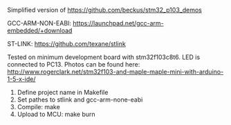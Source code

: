
Simplified version of https://github.com/beckus/stm32_p103_demos

GCC-ARM-NON-EABI: https://launchpad.net/gcc-arm-embedded/+download

ST-LINK: https://github.com/texane/stlink


Tested on minimum development board with stm32f103c8t6. LED is connected to PC13.
Photos can be found here: http://www.rogerclark.net/stm32f103-and-maple-maple-mini-with-arduino-1-5-x-ide/



1. Define project name in Makefile
2. Set pathes to stlink and gcc-arm-none-eabi
3. Compile: make
4. Upload to MCU: make burn